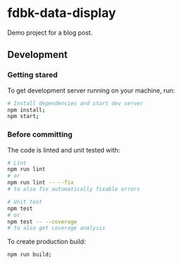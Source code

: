 # fdbk-data-display

Demo project for a blog post.

## Development

### Getting stared

To get development server running on your machine, run:

```bash
# Install dependencies and start dev server
npm install;
npm start;
```

### Before committing

The code is linted and unit tested with:

```bash
# Lint
npm run lint
# or
npm run lint -- --fix
# to also fix automatically fixable errors

# Unit test
npm test
# or
npm test -- --coverage
# to also get coverage analysis
```

To create production build:

```bash
npm run build;
```
